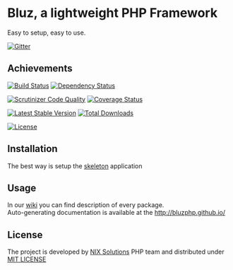 Bluz, a lightweight PHP Framework
=================================
Easy to setup, easy to use.

[![Gitter](https://badges.gitter.im/Join%20Chat.svg)](https://gitter.im/bluzphp/main)

## Achievements

[![Build Status](https://secure.travis-ci.org/bluzphp/framework.png?branch=master)](https://travis-ci.org/bluzphp/framework)
[![Dependency Status](https://www.versioneye.com/php/bluzphp:framework/badge.png)](https://www.versioneye.com/php/bluzphp:framework)

[![Scrutinizer Code Quality](https://scrutinizer-ci.com/g/bluzphp/framework/badges/quality-score.png?s=4fb36e6e0c742699777d2586ed14a0063a55ca62)](https://scrutinizer-ci.com/g/bluzphp/framework/)
[![Coverage Status](https://coveralls.io/repos/bluzphp/framework/badge.png?branch=master)](https://coveralls.io/r/bluzphp/framework?branch=master)

[![Latest Stable Version](https://poser.pugx.org/bluzphp/framework/v/stable.png)](https://packagist.org/packages/bluzphp/framework)
[![Total Downloads](https://poser.pugx.org/bluzphp/framework/downloads.png)](https://packagist.org/packages/bluzphp/framework)

[![License](https://poser.pugx.org/bluzphp/framework/license.svg)](https://packagist.org/packages/bluzphp/framework)

## Installation

The best way is setup the [skeleton][1] application

## Usage

In our [wiki][2] you can find description of every package.  
Auto-generating documentation is available at the http://bluzphp.github.io/

## License

The project is developed by [NIX Solutions][3] PHP team and distributed under [MIT LICENSE][4]

[1]: https://github.com/bluzphp/skeleton
[2]: https://github.com/bluzphp/framework/wiki
[3]: http://nixsolutions.com
[4]: https://raw.github.com/bluzphp/framework/master/LICENSE.md